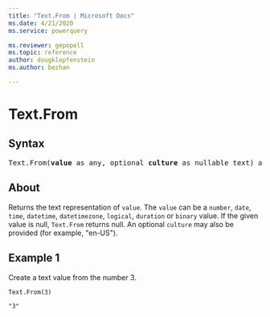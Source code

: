 ```yaml
---
title: "Text.From | Microsoft Docs"
ms.date: 4/21/2020
ms.service: powerquery

ms.reviewer: gepopell
ms.topic: reference
author: dougklopfenstein
ms.author: bezhan

---
```

# Text.From

## Syntax

<pre>
Text.From(<b>value</b> as any, optional <b>culture</b> as nullable text) as nullable text
</pre>
  
## About  
Returns the text representation of `value`. The `value` can be a `number`, `date`, `time`, `datetime`, `datetimezone`, `logical`, `duration` or `binary` value. If the given value is null, `Text.From` returns null. An optional `culture` may also be provided (for example, "en-US").

## Example 1
Create a text value from the number 3.

```powerquery-m
Text.From(3)
```

`"3"`
